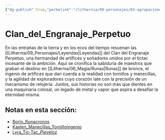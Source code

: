 ```yaml
---
{"dg-publish":true,"permalink":"/lithernia/09-personajes/03-agrupaciones/clan-del-engranaje-perpetuo/home/"}
---
```


# Clan_del_Engranaje_Perpetuo

En las entrañas de la tierra y en los ecos del tiempo resuenan las [[Lithernia/09_Personajes/Leyendas\|Leyendas]] del Clan del Engranaje Perpetuo, una hermandad de artífices y soñadores unidos por el tictac incesante de la ambición. Aquí se cronifica la sabiduría de maestros que graban el destino en [[Lithernia/06_Magia/Runas\|Runas]] de bronce, el ingenio de artífices que dan cuerda a la realidad con tornillos y manecillas, y la agilidad de exploradores cuyo corazón late con la precisión de un mecanismo de relojería. Juntos, sus historias no son más que dientes en una maquinaria colosal, un legado de metal y vapor que aspira a desafiar la eternidad misma.

## Notas en esta sección:
- [Borin_Runacronos](./Borin_Runacronos.md)
- [Kaelen_Manecillas_Tornilloingenio](./Kaelen_Manecillas_Tornilloingenio.md)
- [Lyra_Tic-Tac_Pieveloz](./Lyra_Tic-Tac_Pieveloz.md)


